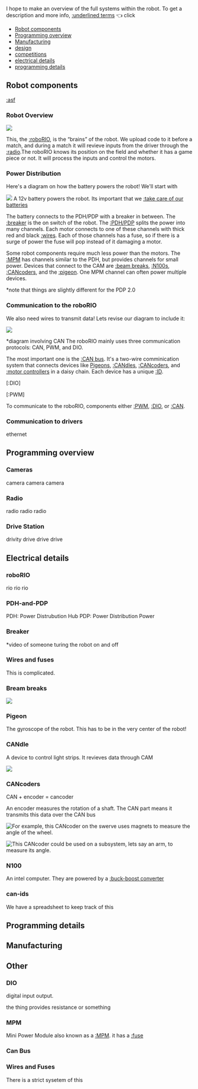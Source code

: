 
I hope to make an overview of the full systems within the robot. To get a description and more info,  [:underlined terms](#nutshell) 👈 click

- [Robot components](#robot-components)
- [Programming overview](#programming-overview)
- [Manufacturing](#manufacturing)
- [design](#)
- [competitions](#)
- [electrical details](#more-electrical-details)
- [programming details](#)

## Robot components

[:asf](https://www.team5026.com/2022-2023_Robot_CAN_Documentation)

### Robot Overview

![](roborio2.jpg)

This, the [:roboRIO](#roborio), is the “brains” of the robot. We upload code to it before a match, and during a match it will revieve inputs from the driver through the [:radio](#radio).The roboRIO knows its position on the field and whether it has a game piece or not. It will process the inputs and control the motors. 

### Power Distribution

Here's a diagram on how the battery powers the robot! We'll start with

![](power_1.png)
A 12v battery powers the robot. Its important that we [:take care of our batteries](#battery-care)

The battery connects to the PDH/PDP with a breaker in between. The [:breaker](#breaker) is the on switch of the robot. The [:PDH/PDP](#pdh-and-pdp) splits the power into many channels. Each motor connects to one of these channels with thick red and black [:wires](#wires-and-fuses). Each of those channels has a fuse, so if there is a surge of power the fuse will pop instead of it damaging a motor.

Some robot components require much less power than the motors. The [:MPM](#mpm) has channels similar to the PDH, but provides channels for small power. Devices that connect to the CAM are [:beam breaks](#beam-break), [:N100s](#n100), [:CANcoders](#cancoders), and the [:pigeon](#pigeon). One MPM channel can often power multiple devices. 

*note that things are slightly different for the PDP 2.0

### Communication to the roboRIO
We also need wires to transmit data! Lets revise our diagram to include it:

![](power_1_small.png)

*diagram involving CAN
The roboRIO mainly uses three communication protocols: CAN, PWM, and DIO.

The most important one is the [:CAN bus](#can-bus). It's a two-wire comminication system that connects devices like [Pigeons](#pigeon), [:CANdles](#candle), [:CANcoders](#cancoders), and [:motor controllers]() in a daisy chain. Each device has a unique [:ID](#can-ids).

[:DIO]

[:PWM]

To communicate to the roboRIO, components either [:PWM](https://en.wikipedia.org/wiki/Pulse-width_modulation), [:DIO](#dio), or [:CAN](https://www.youtube.com/watch?v=YBrU_eZM110).

### Communication to drivers

ethernet

## Programming overview

### Cameras
camera camera camera

### Radio
radio radio radio

### Drive Station
drivity drive drive drive

## Electrical details

### roboRIO
rio rio rio

### PDH-and-PDP
PDH: Power Distrubution Hub
PDP: Power Distribution Power

### Breaker
*video of someone turing the robot on and off 

### Wires and fuses
This is complicated.

### Bream breaks
![](beam_break.jpeg)

### Pigeon
The gyroscope of the robot. This has to be in the very center of the robot!

### CANdle
A device to control light strips. It revieves data through CAM 

![](candle.png)


### CANcoders
CAN + encoder = cancoder

An encoder measures the rotation of a shaft. The CAN part means it transmits this data over the CAN bus

![For example, this CANcoder on the swerve uses magnets to measure the angle of the wheel.](cancoder_swerve.jpeg)

![This CANcoder could be used on a subsystem, lets say an arm, to measure its angle.](cancoder_shaft.jpeg)

### N100
An intel computer. They are powered by a [:buck-boost converter](https://en.wikipedia.org/wiki/Buck%E2%80%93boost_converter)

### can-ids
We have a spreadsheet to keep track of this

## Programming details


## Manufacturing



## Other

### DIO
digital input output.

the thing provides resistance or something

### MPM
Mini Power Module also known as a [:MPM](#mpm). it has a [:fuse](https://en.wikipedia.org/wiki/Fuse_(electrical))

### Can Bus

### Wires and Fuses
There is a strict sysetem of this

<script src="https://cdn.jsdelivr.net/gh/ncase/nutshell/nutshell.js"></script>